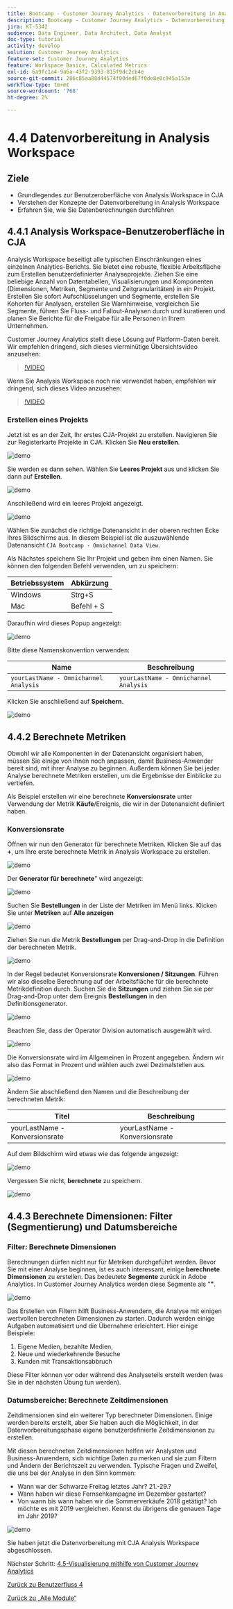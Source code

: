 ```yaml
---
title: Bootcamp - Customer Journey Analytics - Datenvorbereitung in Analysis Workspace
description: Bootcamp - Customer Journey Analytics - Datenvorbereitung in Analysis Workspace
jira: KT-5342
audience: Data Engineer, Data Architect, Data Analyst
doc-type: tutorial
activity: develop
solution: Customer Journey Analytics
feature-set: Customer Journey Analytics
feature: Workspace Basics, Calculated Metrics
exl-id: 6a9fc1a4-9a6a-43f2-9393-815f9dc2cb4e
source-git-commit: 286c85aa88d44574f00ded67f0de8e0c945a153e
workflow-type: tm+mt
source-wordcount: '768'
ht-degree: 2%

---
```


# 4.4 Datenvorbereitung in Analysis Workspace

## Ziele

- Grundlegendes zur Benutzeroberfläche von Analysis Workspace in CJA
- Verstehen der Konzepte der Datenvorbereitung in Analysis Workspace
- Erfahren Sie, wie Sie Datenberechnungen durchführen

## 4.4.1 Analysis Workspace-Benutzeroberfläche in CJA

Analysis Workspace beseitigt alle typischen Einschränkungen eines einzelnen Analytics-Berichts. Sie bietet eine robuste, flexible Arbeitsfläche zum Erstellen benutzerdefinierter Analyseprojekte. Ziehen Sie eine beliebige Anzahl von Datentabellen, Visualisierungen und Komponenten (Dimensionen, Metriken, Segmente und Zeitgranularitäten) in ein Projekt. Erstellen Sie sofort Aufschlüsselungen und Segmente, erstellen Sie Kohorten für Analysen, erstellen Sie Warnhinweise, vergleichen Sie Segmente, führen Sie Fluss- und Fallout-Analysen durch und kuratieren und planen Sie Berichte für die Freigabe für alle Personen in Ihrem Unternehmen.

Customer Journey Analytics stellt diese Lösung auf Platform-Daten bereit. Wir empfehlen dringend, sich dieses vierminütige Übersichtsvideo anzusehen:

>[!VIDEO](https://video.tv.adobe.com/v/35109?quality=12&learn=on&enablevpops)

Wenn Sie Analysis Workspace noch nie verwendet haben, empfehlen wir dringend, sich dieses Video anzusehen:

>[!VIDEO](https://video.tv.adobe.com/v/35525?quality=12&learn=on&enablevpops&captions=ger)

### Erstellen eines Projekts

Jetzt ist es an der Zeit, Ihr erstes CJA-Projekt zu erstellen. Navigieren Sie zur Registerkarte Projekte in CJA.
Klicken Sie **Neu erstellen**.

![demo](./images/prmenu.png)

Sie werden es dann sehen. Wählen Sie **Leeres Projekt** aus und klicken Sie dann auf **Erstellen**.

![demo](./images/prmenu1.png)

Anschließend wird ein leeres Projekt angezeigt.

![demo](./images/premptyprojects.png)

Wählen Sie zunächst die richtige Datenansicht in der oberen rechten Ecke Ihres Bildschirms aus. In diesem Beispiel ist die auszuwählende Datenansicht `CJA Bootcamp - Omnichannel Data View`.

Als Nächstes speichern Sie Ihr Projekt und geben ihm einen Namen. Sie können den folgenden Befehl verwenden, um zu speichern:

| Betriebssystem | Abkürzung |
| ----------------- |-------------| 
| Windows | Strg+S |
| Mac | Befehl + S |

Daraufhin wird dieses Popup angezeigt:

![demo](./images/prsave.png)

Bitte diese Namenskonvention verwenden:

| Name | Beschreibung |
| ----------------- |-------------| 
| `yourLastName - Omnichannel Analysis` | `yourLastName - Omnichannel Analysis` |

Klicken Sie anschließend auf **Speichern**.

![demo](./images/prsave2.png)

## 4.4.2 Berechnete Metriken

Obwohl wir alle Komponenten in der Datenansicht organisiert haben, müssen Sie einige von ihnen noch anpassen, damit Business-Anwender bereit sind, mit ihrer Analyse zu beginnen. Außerdem können Sie bei jeder Analyse berechnete Metriken erstellen, um die Ergebnisse der Einblicke zu vertiefen.

Als Beispiel erstellen wir eine berechnete **Konversionsrate** unter Verwendung der Metrik **Käufe**/Ereignis, die wir in der Datenansicht definiert haben.

### Konversionsrate

Öffnen wir nun den Generator für berechnete Metriken. Klicken Sie auf das **+**, um Ihre erste berechnete Metrik in Analysis Workspace zu erstellen.

![demo](./images/pradd.png)

Der **Generator für berechnete**&quot; wird angezeigt:

![demo](./images/prbuilder.png)

Suchen Sie **Bestellungen** in der Liste der Metriken im Menü links. Klicken Sie unter **Metriken** auf **Alle anzeigen**

![demo](./images/calcbuildercr1.png)

Ziehen Sie nun die Metrik **Bestellungen** per Drag-and-Drop in die Definition der berechneten Metrik.

![demo](./images/calcbuildercr2.png)

In der Regel bedeutet Konversionsrate **Konversionen / Sitzungen**. Führen wir also dieselbe Berechnung auf der Arbeitsfläche für die berechnete Metrikdefinition durch. Suchen Sie die **Sitzungen** und ziehen Sie sie per Drag-and-Drop unter dem Ereignis **Bestellungen** in den Definitionsgenerator.

![demo](./images/calcbuildercr3.png)

Beachten Sie, dass der Operator Division automatisch ausgewählt wird.

![demo](./images/calcbuildercr4.png)

Die Konversionsrate wird im Allgemeinen in Prozent angegeben. Ändern wir also das Format in Prozent und wählen auch zwei Dezimalstellen aus.

![demo](./images/calcbuildercr5.png)

Ändern Sie abschließend den Namen und die Beschreibung der berechneten Metrik:

| Titel | Beschreibung |
| ----------------- |-------------| 
| yourLastName - Konversionsrate | yourLastName - Konversionsrate |

Auf dem Bildschirm wird etwas wie das folgende angezeigt:

![demo](./images/calcbuildercr6.png)

Vergessen Sie nicht, **berechnete** zu speichern.

![demo](./images/pr9.png)

## 4.4.3 Berechnete Dimensionen: Filter (Segmentierung) und Datumsbereiche

### Filter: Berechnete Dimensionen

Berechnungen dürfen nicht nur für Metriken durchgeführt werden. Bevor Sie mit einer Analyse beginnen, ist es auch interessant, einige **berechnete Dimensionen** zu erstellen. Das bedeutete **Segmente** zurück in Adobe Analytics. In Customer Journey Analytics werden diese Segmente als &quot;**&quot;**.

![demo](./images/prfilters.png)

Das Erstellen von Filtern hilft Business-Anwendern, die Analyse mit einigen wertvollen berechneten Dimensionen zu starten. Dadurch werden einige Aufgaben automatisiert und die Übernahme erleichtert. Hier einige Beispiele:

1. Eigene Medien, bezahlte Medien,
2. Neue und wiederkehrende Besuche
3. Kunden mit Transaktionsabbruch

Diese Filter können vor oder während des Analyseteils erstellt werden (was Sie in der nächsten Übung tun werden).

### Datumsbereiche: Berechnete Zeitdimensionen

Zeitdimensionen sind ein weiterer Typ berechneter Dimensionen. Einige werden bereits erstellt, aber Sie haben auch die Möglichkeit, in der Datenvorbereitungsphase eigene benutzerdefinierte Zeitdimensionen zu erstellen.

Mit diesen berechneten Zeitdimensionen helfen wir Analysten und Business-Anwendern, sich wichtige Daten zu merken und sie zum Filtern und Ändern der Berichtszeit zu verwenden. Typische Fragen und Zweifel, die uns bei der Analyse in den Sinn kommen:

- Wann war der Schwarze Freitag letztes Jahr? 21.-29.?
- Wann haben wir diese Fernsehkampagne im Dezember gestartet?
- Von wann bis wann haben wir die Sommerverkäufe 2018 getätigt? Ich möchte es mit 2019 vergleichen. Kennst du übrigens die genauen Tage im Jahr 2019?

![demo](./images/timedimensions.png)

Sie haben jetzt die Datenvorbereitung mit CJA Analysis Workspace abgeschlossen.

Nächster Schritt: [4.5-Visualisierung mithilfe von Customer Journey Analytics](./ex5.md)

[Zurück zu Benutzerfluss 4](./uc4.md)

[Zurück zu „Alle Module“](./../../overview.md)
